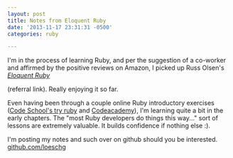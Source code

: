 ```yaml
---
layout: post
title: Notes from Eloquent Ruby
date: '2013-11-17 23:31:31 -0500'
categories: ruby

---
```

I'm in the process of learning Ruby, and per the suggestion of a co-worker and affirmed by the positive reviews on Amazon, I picked up Russ Olsen's <a href="http://www.amazon.com/gp/product/0321584104/ref=as_li_ss_tl?ie=UTF8&amp;camp=1789&amp;creative=390957&amp;creativeASIN=0321584104&amp;linkCode=as2&amp;tag=grlomatitranm-20">*Eloquent Ruby*</a> 
<!--more-->
(referral link). Really enjoying it so far.

Even having been through a couple online Ruby introductory exercises (<a href="http://tryruby.org/">Code School's try ruby</a> and <a href="http://www.codecademy.com/tracks/ruby">Codeacademy</a>), I'm learning quite a bit in the early chapters. The "most Ruby developers do things this way..." sort of lessons are extremely valuable. It builds confidence if nothing else :).

I'm posting my notes and such over on github should you be interested. <a href="https://github.com/loeschg/notes/tree/master/ruby/eloquent-ruby">github.com/loeschg</a>

<!-- 
status: publish
published: true
author:
  display_name: Greg Loesch
  login: greg
  email: loesch.greg@gmail.com
  url: http://gregloesch.com
author_login: greg
author_email: loesch.greg@gmail.com
author_url: http://gregloesch.com
wordpress_id: 997
wordpress_url: http://gregloesch.com/?p=997
date_gmt: '2013-11-18 04:31:31 -0500'
tags:
- ruby
- eloquent ruby
- notes
- github
- russ olsen
-->
